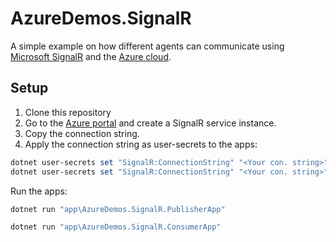 # AzureDemos.SignalR

A simple example on how different agents can communicate using [Microsoft SignalR](https://azure.microsoft.com/en-us/services/signalr-service/) and the [Azure cloud](https://portal.azure.com/).

## Setup

1. Clone this repository
1. Go to the [Azure portal](https://portal.azure.com/#create/hub) and create a SignalR service instance.
1. Copy the connection string.
1. Apply the connection string as user-secrets to the apps:

```powershell
dotnet user-secrets set "SignalR:ConnectionString" "<Your con. string>" --project "app\AzureDemos.SignalR.PublisherApp"
dotnet user-secrets set "SignalR:ConnectionString" "<Your con. string>" --project "app\AzureDemos.SignalR.ConsumerApp"
```

Run the apps:

```powershell
dotnet run "app\AzureDemos.SignalR.PublisherApp"
```

```powershell
dotnet run "app\AzureDemos.SignalR.ConsumerApp"
```
